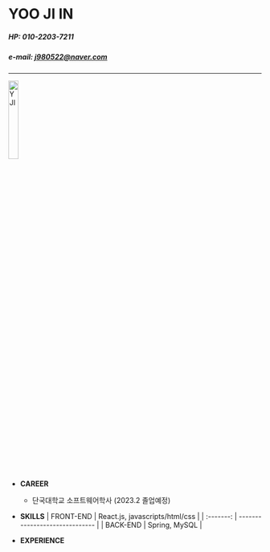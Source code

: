 # YOO JI IN

##### HP: 010-2203-7211
##### e-mail: j980522@naver.com

---

 <img src="./main_img.JPG" width="20%" height="20%" title="main_img" alt="YJI"></img>

- **CAREER**

  - 단국대학교 소프트웨어학사 (2023.2 졸업예정)

- **SKILLS**
  | FRONT-END | React.js, javascripts/html/css |
  | :-------: | ------------------------------ |
  | BACK-END  | Spring, MySQL                  |

- **EXPERIENCE**
